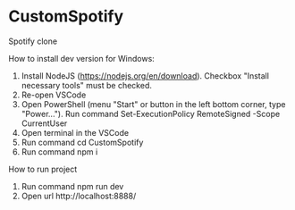 # CustomSpotify
Spotify clone

How to install dev version for Windows:
1. Install NodeJS (https://nodejs.org/en/download). Checkbox "Install necessary tools" must be checked.
2. Re-open VSCode
3. Open PowerShell (menu "Start" or button in the left bottom corner, type "Power..."). Run command
Set-ExecutionPolicy RemoteSigned -Scope CurrentUser
4. Open terminal in the VSCode
5. Run command 
cd CustomSpotify
6. Run command 
npm i

How to run project
1. Run command
npm run dev
2. Open url http://localhost:8888/
